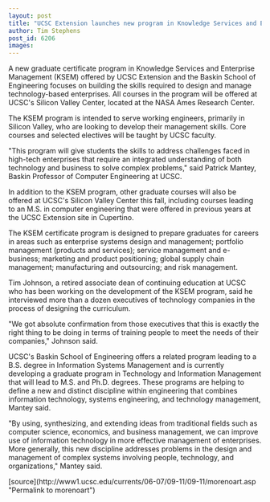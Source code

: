 ```yaml
---
layout: post
title: "UCSC Extension launches new program in Knowledge Services and Enterprise Management"
author: Tim Stephens
post_id: 6206
images:
---
```


<a name="content" id="content"></a>
<p>
  A new graduate certificate program in Knowledge Services and Enterprise Management (KSEM) offered by UCSC Extension and the Baskin School of Engineering focuses on building the skills required to design and manage technology-based enterprises. All courses in the program will be offered at UCSC's Silicon Valley Center, located at the NASA Ames Research Center.
</p>
<p>
  The KSEM program is intended to serve working engineers, primarily in Silicon Valley, who are looking to develop their management skills. Core courses and selected electives will be taught by UCSC faculty.
</p>
<p>
  "This program will give students the skills to address challenges faced in high-tech enterprises that require an integrated understanding of both technology and business to solve complex problems," said Patrick Mantey, Baskin Professor of Computer Engineering at UCSC.
</p>
<p>
  In addition to the KSEM program, other graduate courses will also be offered at UCSC's Silicon Valley Center this fall, including courses leading to an M.S. in computer engineering that were offered in previous years at the UCSC Extension site in Cupertino.
</p>
<p>
  The KSEM certificate program is designed to prepare graduates for careers in areas such as enterprise systems design and management; portfolio management (products and services); service management and e-business; marketing and product positioning; global supply chain management; manufacturing and outsourcing; and risk management.
</p>
<p>
  Tim Johnson, a retired associate dean of continuing education at UCSC who has been working on the development of the KSEM program, said he interviewed more than a dozen executives of technology companies in the process of designing the curriculum.
</p>
<p>
  "We got absolute confirmation from those executives that this is exactly the right thing to be doing in terms of training people to meet the needs of their companies," Johnson said.
</p>
<p>
  UCSC's Baskin School of Engineering offers a related program leading to a B.S. degree in Information Systems Management and is currently developing a graduate program in Technology and Information Management that will lead to M.S. and Ph.D. degrees. These programs are helping to define a new and distinct discipline within engineering that combines information technology, systems engineering, and technology management, Mantey said.
</p>
<p>
  "By using, synthesizing, and extending ideas from traditional fields such as computer science, economics, and business management, we can improve use of information technology in more effective management of enterprises. More generally, this new discipline addresses problems in the design and management of complex systems involving people, technology, and organizations," Mantey said.
</p>
[source](http://www1.ucsc.edu/currents/06-07/09-11/09-11/morenoart.asp "Permalink to morenoart")
